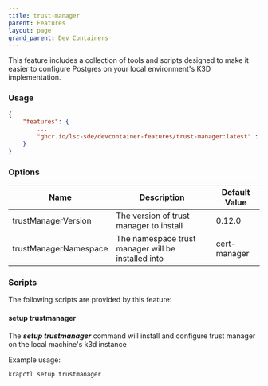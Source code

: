 ```yaml
---
title: trust-manager
parent: Features
layout: page
grand_parent: Dev Containers
---
```


This feature includes a collection of tools and scripts designed to make it easier to configure Postgres on your local environment's K3D implementation.

### Usage

```json
{
    "features": {
        ...
		"ghcr.io/lsc-sde/devcontainer-features/trust-manager:latest" : {}
    }
}
```

### Options

| Name | Description | Default Value |
| --- | --- | --- |
| trustManagerVersion | The version of trust manager to install | 0.12.0 |
| trustManagerNamespace | The namespace trust manager will be installed into | cert-manager |

### Scripts
The following scripts are provided by this feature:

#### setup trustmanager
The ***setup trustmanager*** command will install and configure trust manager on the local machine's k3d instance

Example usage:
```bash
krapctl setup trustmanager
```

